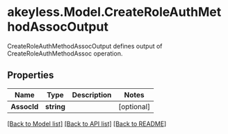 # akeyless.Model.CreateRoleAuthMethodAssocOutput
CreateRoleAuthMethodAssocOutput defines output of CreateRoleAuthMethodAssoc operation.
## Properties

Name | Type | Description | Notes
------------ | ------------- | ------------- | -------------
**AssocId** | **string** |  | [optional] 

[[Back to Model list]](../README.md#documentation-for-models) [[Back to API list]](../README.md#documentation-for-api-endpoints) [[Back to README]](../README.md)

